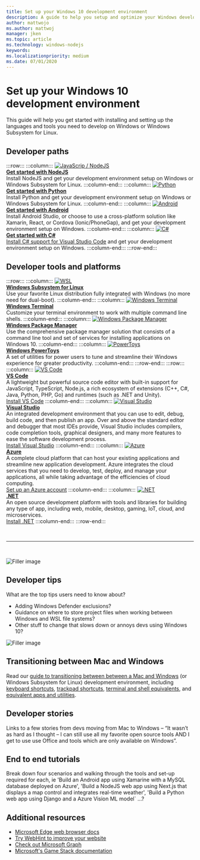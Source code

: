 ```yaml
---
title: Set up your Windows 10 development environment
description: A guide to help you setup and optimize your Windows development environment. We will get you started installing the languages and tools that you need to develop using Windows or Windows Subsystem for Linux.
author: mattwojo 
ms.author: mattwoj 
manager: jken
ms.topic: article
ms.technology: windows-nodejs
keywords: 
ms.localizationpriority: medium
ms.date: 07/01/2020
---
```


# Set up your Windows 10 development environment

This guide will help you get started with installing and setting up the languages and tools you need to develop on Windows or Windows Subsystem for Linux.

## Developer paths

:::row:::
    :::column:::
       [![JavaScrip / NodeJS](../images/Nodejs.svg)](https://docs.microsoft.com/windows/nodejs)<br>
        **[Get started with NodeJS](https://docs.microsoft.com/windows/nodejs)**<br>
        Install NodeJS and get your development environment setup on Windows or Windows Subsystem for Linux.
    :::column-end:::
    :::column:::
       [![Python](../images/Python.svg)](https://docs.microsoft.com/windows/python)<br>
        **[Get started with Python](https://docs.microsoft.com/windows/python)**<br>
        Install Python and get your development environment setup on Windows or Windows Subsystem for Linux.
    :::column-end:::
    :::column:::
       [![Android](../images/Android.svg)](https://docs.microsoft.com/windows/android)<br>
        **[Get started with Android](https://docs.microsoft.com/windows/android)**<br>
        Install Android Studio, or choose to use a cross-platform solution like Xamarin, React, or Cordova (Ionic/PhoneGap), and get your development environment setup on Windows.
    :::column-end:::
    :::column:::
       [![C#](../images/Csharp.svg)](https://docs.microsoft.com/dotnet/csharp/)<br>
        **[Get started with C#](https://docs.microsoft.com/dotnet/csharp/)**<br>
        [Install C# support for Visual Studio Code](https://code.visualstudio.com/docs/languages/csharp) and get your development environment setup on Windows.
    :::column-end:::
:::row-end:::

## Developer tools and platforms

:::row:::
    :::column:::
       [![WSL](../images/windows-linux-dev-env.png)](https://docs.microsoft.com/windows/wsl/)<br>
        **[Windows Subsystem for Linux](https://docs.microsoft.com/windows/wsl/)**<br>
        Use your favorite Linux distribution fully integrated with Windows (no more need for dual-boot).
    :::column-end:::
    :::column:::
       [![Windows Terminal](../images/terminal.png)](https://docs.microsoft.com/windows/terminal/)<br>
        **[Windows Terminal](https://docs.microsoft.com/windows/terminal/)**<br>
        Customize your terminal environment to work with multiple command line shells.
    :::column-end:::
    :::column:::
       [![Windows Package Manager](../images/winget.png)](https://docs.microsoft.com/windows/package-manager/)<br>
        **[Windows Package Manager](https://docs.microsoft.com/windows/package-manager/)**<br>
        Use the comprehensive package manager solution that consists of a command line tool and set of services for installing applications on Windows 10.
    :::column-end:::
    :::column:::
       [![PowerToys](../images/powertoys.png)](https://github.com/microsoft/PowerToys)<br>
        **[Windows PowerToys](https://github.com/microsoft/PowerToys)**<br>
        A set of utilities for power users to tune and streamline their Windows experience for greater productivity.
    :::column-end:::
:::row-end:::
:::row:::
    :::column:::
       [![VS Code](../images/Vscode.png)](https://code.visualstudio.com/docs)<br>
        **[VS Code](https://code.visualstudio.com/docs)**<br>
        A lightweight but powerful source code editor with built-in support for JavaScript, TypeScript, Node.js, a rich ecosystem of extensions (C++, C#, Java, Python, PHP, Go) and runtimes (such as .NET and Unity).<br>
        [Install VS Code](https://code.visualstudio.com/download)
    :::column-end:::
    :::column:::
       [![Visual Studio](../images/visualstudio.png)](https://docs.microsoft.com/visualstudio/windows/)<br>
        **[Visual Studio](https://docs.microsoft.com/visualstudio/windows/)**<br>
        An integrated development environment that you can use to edit, debug, build code, and then publish an app. Over and above the standard editor and debugger that most IDEs provide, Visual Studio includes compilers, code completion tools, graphical designers, and many more features to ease the software development process.<br>
        [Install Visual Studio](https://docs.microsoft.com/visualstudio/install/install-visual-studio)
    :::column-end:::
    :::column:::
       [![Azure](../images/Azure.png)](https://docs.microsoft.com/azure/guides/developer/azure-developer-guide)<br>
        **[Azure](https://docs.microsoft.com/azure/guides/developer/azure-developer-guide)**<br>
        A complete cloud platform that can host your existing applications and streamline new application development. Azure integrates the cloud services that you need to develop, test, deploy, and manage your applications, all while taking advantage of the efficiencies of cloud computing.<br>
        [Set up an Azure account](https://azure.microsoft.com/free/)
    :::column-end:::
    :::column:::
       [![.NET](../images/net.png)](https://dotnet.microsoft.com/)<br>
        **[.NET](https://docs.microsoft.com/dotnet/standard/get-started/)**<br>
        An open source development platform with tools and libraries for building any type of app, including web, mobile, desktop, gaming, IoT, cloud, and microservices.<br>
        [Install .NET](https://dotnet.microsoft.com/download)
    :::column-end:::
:::row-end:::

<br>

---

<br>

![Filler image](../images/flashy-office.png)

## Developer tips

What are the top tips users need to know about?

* Adding Windows Defender exclusions?
* Guidance on where to store project files when working between Windows and WSL file systems?
* Other stuff to change that slows down or annoys devs using Windows 10?

![Filler image](../images/flashy-office2.png)

## Transitioning between Mac and Windows

Read our [guide to transitioning between between a Mac and Windows](https://docs.microsoft.com/windows/dev-environment/mac-to-windows) (or Windows Subsystem for Linux) development environment, including [keyboard shortcuts](https://docs.microsoft.com/windows/dev-environment/mac-to-windows#keyboard-shortcuts), [trackpad shortcuts](https://docs.microsoft.com/windows/dev-environment/mac-to-windows#trackpad-shortcuts), [terminal and shell equivalents](https://docs.microsoft.com/windows/dev-environment/mac-to-windows#terminal-and-shell), and [equivalent apps and utilities](https://docs.microsoft.com/windows/dev-environment/mac-to-windows#apps-and-utilities).

## Developer stories

Links to a few stories from devs moving from Mac to Windows – “It wasn’t as hard as I thought – I can still use all my favorite open source tools AND I get to use use Office and tools which are only available on Windows”.

## End to end tutorials

Break down four scenarios and walking through the tools and set-up required for each, ie 'Build an Android app using Xamarine with a MySQL database deployed on Azure', 'Build a NodeJS web app using Next.js that displays a map control and integrates real-time weather', 'Build a Python web app using Django and a Azure Vision ML model` ...?

## Additional resources

* [Microsoft Edge web browser docs](https://docs.microsoft.com/microsoft-edge/)
* [Try WebHint to improve your website](https://webhint.io/)
* [Check out Microsoft Graph](https://docs.microsoft.com/graph/)
* [Microsoft's Game Stack documentation](https://docs.microsoft.com/gaming/)